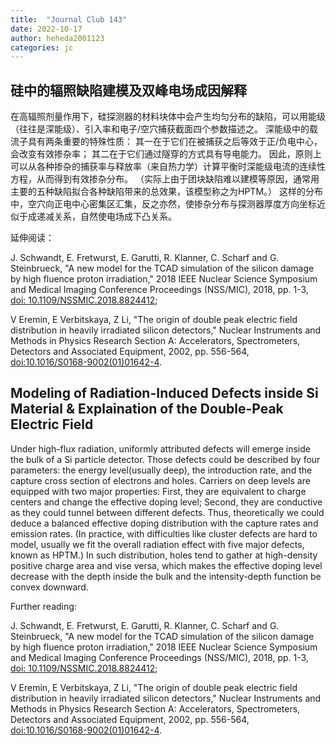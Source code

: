 ```yaml
---
title:  "Journal Club 143"
date: 2022-10-17
author: heheda2001123
categories: jc
---
```


## 硅中的辐照缺陷建模及双峰电场成因解释

在高辐照剂量作用下，硅探测器的材料块体中会产生均匀分布的缺陷，可以用能级（往往是深能级）、引入率和电子/空穴捕获截面四个参数描述之。
深能级中的载流子具有两条重要的特殊性质：
其一在于它们在被捕获之后等效于正/负电中心，会改变有效掺杂率；
其二在于它们通过隧穿的方式具有导电能力。
因此，原则上可以从各种掺杂的捕获率与释放率（来自热力学）计算平衡时深能级电流的连续性方程，从而得到有效掺杂分布。
（实际上由于团块缺陷难以建模等原因，通常用主要的五种缺陷拟合各种缺陷带来的总效果，该模型称之为HPTM。）
这样的分布中，空穴向正电中心密集区汇集，反之亦然，使掺杂分布与探测器厚度方向坐标近似于成递减关系，自然使电场成下凸关系。

延伸阅读：

J. Schwandt, E. Fretwurst, E. Garutti, R. Klanner, C. Scharf and G. Steinbrueck, "A new model for the TCAD simulation of the silicon damage by high fluence proton irradiation," 2018 IEEE Nuclear Science Symposium and Medical Imaging Conference Proceedings (NSS/MIC), 2018, pp. 1-3, [doi: 10.1109/NSSMIC.2018.8824412](http://dx.doi.org/10.1109/NSSMIC.2018.8824412);

V Eremin, E Verbitskaya, Z Li, "The origin of double peak electric field distribution in heavily irradiated silicon detectors,"
Nuclear Instruments and Methods in Physics Research Section A: Accelerators, Spectrometers, Detectors and Associated Equipment, 2002, pp. 556-564,
[doi:10.1016/S0168-9002(01)01642-4](https://doi.org/10.1016/S0168-9002(01)01642-4).

## Modeling of Radiation-Induced Defects inside Si Material & Explaination of the Double-Peak Electric Field
 
Under high-flux radiation, uniformly attributed defects will emerge inside the bulk of a Si particle detector.
Those defects could be described by four parameters: the energy level(usually deep), the introduction rate, and the capture cross section of electrons and holes.
Carriers on deep levels are equipped with two major properties:
First, they are equivalent to charge centers and change the effective doping level;
Second, they are conductive as they could tunnel between different defects.
Thus, theoretically we could deduce a balanced effective doping distribution with the capture rates and emission rates.
(In practice, with difficulties like cluster defects are hard to model, usually we fit the overall radiation effect with five major defects, known as HPTM.)
In such distribution, holes tend to gather at high-density positive charge area and vise versa, which makes the effective doping level decrease with the depth inside the bulk and the intensity-depth function be convex downward.

Further reading: 

J. Schwandt, E. Fretwurst, E. Garutti, R. Klanner, C. Scharf and G. Steinbrueck, "A new model for the TCAD simulation of the silicon damage by high fluence proton irradiation," 2018 IEEE Nuclear Science Symposium and Medical Imaging Conference Proceedings (NSS/MIC), 2018, pp. 1-3, [doi: 10.1109/NSSMIC.2018.8824412](http://dx.doi.org/10.1109/NSSMIC.2018.8824412);

V Eremin, E Verbitskaya, Z Li, "The origin of double peak electric field distribution in heavily irradiated silicon detectors,"
Nuclear Instruments and Methods in Physics Research Section A: Accelerators, Spectrometers, Detectors and Associated Equipment, 2002, pp. 556-564,
[doi:10.1016/S0168-9002(01)01642-4](https://doi.org/10.1016/S0168-9002(01)01642-4).
